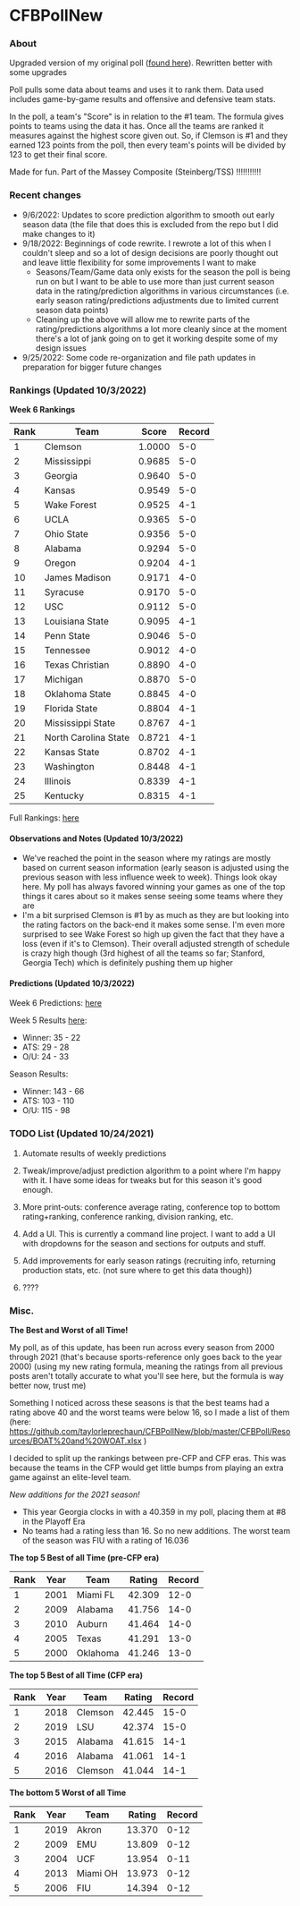 # CFBPollNew

### About

Upgraded version of my original poll ([found here](https://github.com/taylorleprechaun/CFBPoll)).  Rewritten better with some upgrades

Poll pulls some data about teams and uses it to rank them.  Data used includes game-by-game results and offensive and defensive team stats.

In the poll, a team's "Score" is in relation to the #1 team.  The formula gives points to teams using the data it has.  Once all the teams are ranked it measures against the highest score given out.  So, if Clemson is #1 and they earned 123 points from the poll, then every team's points will be divided by 123 to get their final score.

Made for fun.  Part of the Massey Composite (Steinberg/TSS) !!!!!!!!!!!

### Recent changes

* 9/6/2022: Updates to score prediction algorithm to smooth out early season data (the file that does this is excluded from the repo but I did make changes to it)
* 9/18/2022: Beginnings of code rewrite. I rewrote a lot of this when I couldn't sleep and so a lot of design decisions are poorly thought out and leave little flexibility for some improvements I want to make
    * Seasons/Team/Game data only exists for the season the poll is being run on but I want to be able to use more than just current season data in the rating/prediction algorithms in various circumstances (i.e. early season rating/predictions adjustments due to limited current season data points)
	* Cleaning up the above will allow me to rewrite parts of the rating/predictions algorithms a lot more cleanly since at the moment there's a lot of jank going on to get it working despite some of my design issues
* 9/25/2022: Some code re-organization and file path updates in preparation for bigger future changes

### Rankings (Updated 10/3/2022)

**Week 6 Rankings**

Rank | Team | Score | Record
---|---|---|---
1 | Clemson | 1.0000 | 5-0
2 | Mississippi | 0.9685 | 5-0
3 | Georgia | 0.9640 | 5-0
4 | Kansas | 0.9549 | 5-0
5 | Wake Forest | 0.9525 | 4-1
6 | UCLA | 0.9365 | 5-0
7 | Ohio State | 0.9356 | 5-0
8 | Alabama | 0.9294 | 5-0
9 | Oregon | 0.9204 | 4-1
10 | James Madison | 0.9171 | 4-0
11 | Syracuse | 0.9170 | 5-0
12 | USC | 0.9112 | 5-0
13 | Louisiana State | 0.9095 | 4-1
14 | Penn State | 0.9046 | 5-0
15 | Tennessee | 0.9012 | 4-0
16 | Texas Christian | 0.8890 | 4-0
17 | Michigan | 0.8870 | 5-0
18 | Oklahoma State | 0.8845 | 4-0
19 | Florida State | 0.8804 | 4-1
20 | Mississippi State | 0.8767 | 4-1
21 | North Carolina State | 0.8721 | 4-1
22 | Kansas State | 0.8702 | 4-1
23 | Washington | 0.8448 | 4-1
24 | Illinois | 0.8339 | 4-1
25 | Kentucky | 0.8315 | 4-1

Full Rankings: [here](https://github.com/taylorleprechaun/CFBPollNew/blob/master/CFBPoll/PreviousPolls/2022/2022-Week%2006.md)

#### Observations and Notes (Updated 10/3/2022)

* We've reached the point in the season where my ratings are mostly based on current season information (early season is adjusted using the previous season with less influence week to week). Things look okay here. My poll has always favored winning your games as one of the top things it cares about so it makes sense seeing some teams where they are
* I'm a bit surprised Clemson is #1 by as much as they are but looking into the rating factors on the back-end it makes some sense. I'm even more surprised to see Wake Forest so high up given the fact that they have a loss (even if it's to Clemson). Their overall adjusted strength of schedule is crazy high though (3rd highest of all the teams so far; Stanford, Georgia Tech) which is definitely pushing them up higher

#### Predictions (Updated 10/3/2022)

Week 6 Predictions: [here](https://github.com/taylorleprechaun/CFBPollNew/blob/CFBPoll/master/PreviousPolls/2022/Predictions/2022-Week%2006.md)

Week 5 Results [here](https://github.com/taylorleprechaun/CFBPollNew/blob/master/CFBPoll/PreviousPolls/2022/Predictions/2022-Week%2004.md):
* Winner: 35 - 22
* ATS: 29 - 28
* O/U: 24 - 33

Season Results:
* Winner: 143 - 66
* ATS: 103 - 110
* O/U: 115 - 98
 
### TODO List (Updated 10/24/2021)

1. Automate results of weekly predictions

2. Tweak/improve/adjust prediction algorithm to a point where I'm happy with it.  I have some ideas for tweaks but for this season it's good enough.

3. More print-outs: conference average rating, conference top to bottom rating+ranking, conference ranking, division ranking, etc.

4. Add a UI.  This is currently a command line project.  I want to add a UI with dropdowns for the season and sections for outputs and stuff.
	
5. Add improvements for early season ratings (recruiting info, returning production stats, etc. (not sure where to get this data though))

6. ????

### Misc.

**The Best and Worst of all Time!**

My poll, as of this update, has been run across every season from 2000 through 2021 (that's because sports-reference only goes back to the year 2000) (using my new rating formula, meaning the ratings from all previous posts aren't totally accurate to what you'll see here, but the formula is way better now, trust me)

Something I noticed across these seasons is that the best teams had a rating above 40 and the worst teams were below 16, so I made a list of them (here: https://github.com/taylorleprechaun/CFBPollNew/blob/master/CFBPoll/Resources/BOAT%20and%20WOAT.xlsx )

I decided to split up the rankings between pre-CFP and CFP eras.  This was because the teams in the CFP would get little bumps from playing an extra game against an elite-level team.

*New additions for the 2021 season!*

* This year Georgia clocks in with a 40.359 in my poll, placing them at #8 in the Playoff Era
* No teams had a rating less than 16.  So no new additions.  The worst team of the season was FIU with a rating of 16.036

**The top 5 Best of all Time (pre-CFP era)**

Rank | Year | Team | Rating | Record
---|---|---|---|---
1 | 2001 | Miami FL | 42.309 | 12-0
2 | 2009 | Alabama | 41.756 | 14-0
3 | 2010 | Auburn | 41.464 | 14-0
4 | 2005 | Texas | 41.291 | 13-0
5 | 2000 | Oklahoma | 41.246 | 13-0

**The top 5 Best of all Time (CFP era)**

Rank | Year | Team | Rating | Record
---|---|---|---|---
1 | 2018 | Clemson | 42.445 | 15-0
2 | 2019 | LSU | 42.374 | 15-0
3 | 2015 | Alabama | 41.615 | 14-1
4 | 2016 | Alabama | 41.061 | 14-1
5 | 2016 | Clemson | 41.044 | 14-1

**The bottom 5 Worst of all Time**

Rank | Year | Team | Rating | Record
---|---|---|---|---
1 | 2019 | Akron | 13.370 | 0-12
2 | 2009 | EMU | 13.809 | 0-12
3 | 2004 | UCF | 13.954 | 0-11
4 | 2013 | Miami OH | 13.973 | 0-12
5 | 2006 | FIU | 14.394 | 0-12
